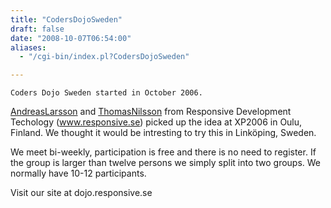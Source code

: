 ```yaml
---
title: "CodersDojoSweden"
draft: false
date: "2008-10-07T06:54:00"
aliases:
  - "/cgi-bin/index.pl?CodersDojoSweden"

---
```

    Coders Dojo Sweden started in October 2006.

[AndreasLarsson](/people/AndreasLarsson) and
[ThomasNilsson](/people/ThomasNilsson) from Responsive Development
Techology (www.responsive.se) picked up the idea at XP2006 in Oulu,
Finland. We thought it would be intresting to try this in Linköping,
Sweden.

We meet bi-weekly, participation is free and there is no need to
register. If the group is larger than twelve persons we simply split
into two groups. We normally have 10-12 participants.

Visit our site at dojo.responsive.se


